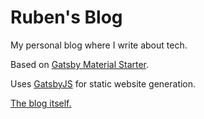 # Ruben's Blog

My personal blog where I write about tech.

Based on [Gatsby Material Starter](https://github.com/Vagr9K/gatsby-material-starter).

Uses [GatsbyJS](https://github.com/gatsbyjs/gatsby) for static website generation.

[The blog itself.](https://vagr9k.me)
